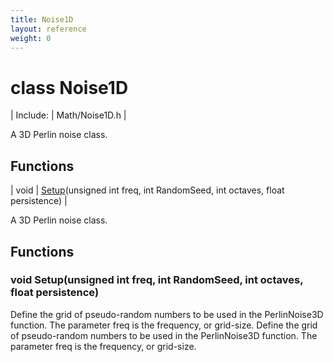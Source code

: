 ```yaml
---
title: Noise1D
layout: reference
weight: 0
---
```

class Noise1D
===

| Include: | Math/Noise1D.h |

A 3D Perlin noise class.


Functions
---

| void | [Setup](#Setup)(unsigned int freq, int RandomSeed, int octaves, float persistence) |

A 3D Perlin noise class.
  


Functions
---

### <a name="Setup"/>void Setup(unsigned int freq, int RandomSeed, int octaves, float persistence)
Define the grid of pseudo-random numbers to be used in the PerlinNoise3D function. The parameter freq is the
frequency, or grid-size.
Define the grid of pseudo-random numbers to be used in the PerlinNoise3D function. The parameter freq is the
frequency, or grid-size.

